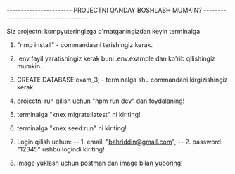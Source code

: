 ----------------------- PROJECTNI QANDAY BOSHLASH MUMKIN? -------------------------------------

Siz projectni kompyuteringizga o'rnatganingizdan keyin terminalga

1. "nmp install" - commandasni terishingiz kerak.

2. .env fayil yaratishingiz kerak buni .env.example dan ko'rib qilishingiz mumkin.

3. CREATE DATABASE exam_3; - terminalga shu commandani kirgizishingiz kerak.

4. projectni run qilish uchun "npm run dev" dan foydalaning!

5. terminalga "knex migrate:latest" ni kiriting!

6. terminalga "knex seed:run" ni kiriting!

7. Login qilish uchun:
   -- 1. email: "bahriddin@gmail.com",
   -- 2. password: "12345"
   ushbu logindi kiriting!

8. image yuklash uchun postman dan image bilan yuboring!

